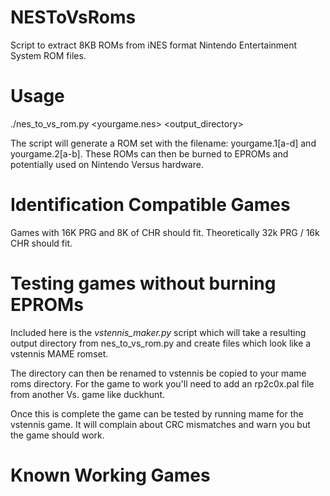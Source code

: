 # NESToVsRoms
Script to extract 8KB ROMs from iNES format Nintendo Entertainment System ROM files.

# Usage
./nes_to_vs_rom.py <yourgame.nes> <output_directory>

The script will generate a ROM set with the filename: yourgame.1[a-d] and yourgame.2[a-b]. These ROMs can then be burned to EPROMs and potentially used on Nintendo Versus hardware.

# Identification Compatible Games
Games with 16K PRG and 8K of CHR should fit. Theoretically 32k PRG / 16k CHR should fit.

# Testing games without burning EPROMs
Included here is the _vstennis_maker.py_ script which will take a resulting output directory from nes_to_vs_rom.py and create files which look like a vstennis MAME romset.

The directory can then be renamed to vstennis be copied to your mame roms directory. For the game to work you'll need to add an rp2c0x.pal file from another Vs. game like duckhunt.

Once this is complete the game can be tested by running mame for the vstennis game. It will complain about CRC mismatches and warn you but the game should work.
# Known Working Games

